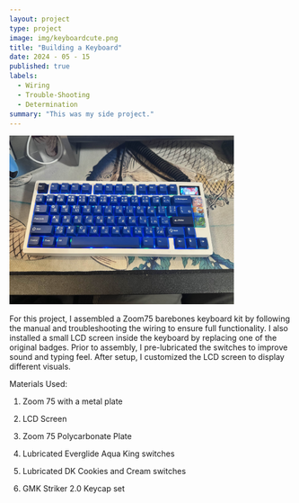 ```yaml
---
layout: project
type: project
image: img/keyboardcute.png
title: "Building a Keyboard"
date: 2024 - 05 - 15
published: true
labels:
  - Wiring
  - Trouble-Shooting
  - Determination
summary: "This was my side project."
---
```


<div class="text-center p-4">
  <img width="400px" src="../img/myboard.jpg" class="img-thumbnail" >
</div>

For this project, I assembled a Zoom75 barebones keyboard kit by following the manual and troubleshooting the wiring to ensure full functionality. I also installed a small LCD screen inside the keyboard by replacing one of the original badges. Prior to assembly, I pre-lubricated the switches to improve sound and typing feel. After setup, I customized the LCD screen to display different visuals.

Materials Used:

1) Zoom 75 with a metal plate
  
2) LCD Screen

3) Zoom 75 Polycarbonate Plate

4) Lubricated Everglide Aqua King switches
   
5) Lubricated DK Cookies and Cream switches
    
6) GMK Striker 2.0 Keycap set
